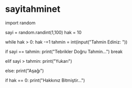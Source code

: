 # sayitahminet

import random

sayi = random.randint(1,100)
hak = 10

while hak > 0:
  hak -=1
  tahmin = int(input("Tahmin Ediniz: "))

  if sayi == tahmin:
    print("Tebrikler Doğru Tahmin...")
    break

  elif sayi > tahmin:
    print("Yukarı")

  else:
    print("Aşağı")

  if hak == 0:
    print("Hakkınız Bitmiştir...")
